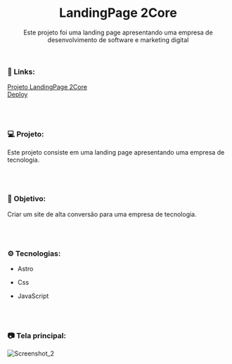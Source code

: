 <h1 align="center">LandingPage 2Core</h1>
<p align="center">Este projeto foi uma landing page apresentando uma empresa de desenvolvimento de software e marketing digital</p> <br />

### 🔗 Links:
<a href="https://github.com/LucasTKP/2Core">Projeto LandingPage 2Core</a></br>
<a href="https://2core.vercel.app/">Deploy</a></br>

</br>
</br>

### 💻 Projeto:

Este projeto consiste em uma landing page apresentando uma empresa de tecnologia.

<br /> <br />

### 🎯 Objetivo:

Criar um site de alta conversão para uma empresa de tecnologia.

<br /> <br />

### ⚙️ Tecnologias:

- Astro
- Css
- JavaScript

  <br /> <br />

### 📷 Tela principal:

![Screenshot_2](https://github.com/LucasTKP/2Core/assets/101598532/ceb70d24-1f48-4d03-8379-28421962737b)

<br />
